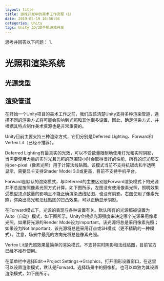 ```yaml
---
layout: title
title: 游戏开发中的美术工作流程（1）
date: 2019-05-19 16:56:04
categories: Unity
tags: Unity 3D/2D手机游戏开发
---
```

思考并回答以下问题：
1.

# 光照和渲染系统
## 光源类型

## 渲染管道

在开始一个Unity项目的美术工作之前，我们应该清楚Unity支持多种渲染管道，选择不同的渲染方式将可能会影响到光照和其他很多设置，因此，确定渲染方式，并根据其特点制作美术资源也是非常重要的。

Unity目前主要支持三种渲染方式，它们分别是Deferred Lighting、Forward和Vertex Lit（已经不推荐）。

Deferred Lighting有最真实的光效，可以不受数量限制地使用灯光和实时阴影，当需要使用大量的实时光且光照的范围较小时会取得很好的性能，所有的灯光都支持per-pixel（像素光照）用于计算法线贴图。该模式当前不支持抗锯齿和半透明显示，需要显卡支持Shader Model 3.0或更高，目前不支持手机平台。

Forward是默认的渲染模式，与Deferred的主要区别是Forward渲染模式下的光源并不总是按照像素光照方式计算。如下图所示，左图没有使用像素光照，照明效果受模型顶点数量的影响且不能正确渲染法线贴图，也没有阴影。右图使用了像素光照，渲染出高光和法线贴图的凹凸效果，可以正确显示阴影。

在Forward模式下，光源的表现与各种设置有关。默认所有的光源都被设置为Auto（自动）模式，如下图所示，Unity会根据光源强度来决定哪个光源采用像素光照。如果将光源的Render Mode设为Important，该光源将总是采用像素光照；如果设为Not Important，该光源将总是采用订点或SH模式（更不精确的一种模式）。注意，场景中最亮的方向光将总是像素光照。

Vertex Lit是光照效果最简单的渲染模式，不支持实时阴影和法线贴图，目前官方已经不推荐使用。

在菜单栏中选择Edit->Project Settings->Graphics，打开图形设置窗口，在这里可以设置渲染模式，默认是Forward。选择场景中的摄像机，也可以单独为其设置渲染模式，如下图所示。

